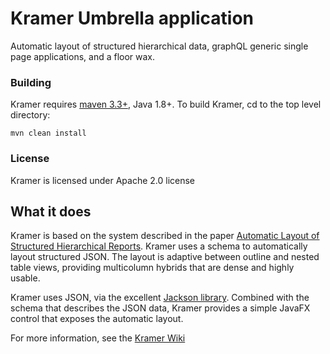 # Kramer Umbrella application
Automatic layout of structured hierarchical data, graphQL generic single page applications, and a floor wax.

### Building
Kramer requires [maven 3.3+](https://maven.apache.org), Java 1.8+.  To build Kramer, cd to the top level directory:

    mvn clean install

### License
Kramer is licensed under Apache 2.0 license

## What it does
Kramer is based on the system described in the paper [Automatic Layout of Structured Hierarchical Reports](http://people.csail.mit.edu/ebakke/research/reportlayout_infovis2013.pdf).  Kramer uses a schema to automatically layout structured JSON.  The layout is adaptive between outline and nested table views, providing multicolumn hybrids that are dense and highly usable.

Kramer uses JSON, via the excellent [Jackson library](https://github.com/FasterXML/jackson).  Combined with the schema that describes the JSON data, Kramer provides a simple JavaFX control that exposes the automatic layout.

For more information, see the [Kramer Wiki](https://github.com/ChiralBehaviors/Kramer/wiki)